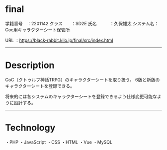 # final
学籍番号　：2201142
クラス　　：SD2E
氏名　　　：久保雄太
システム名：Coc用キャラクターシート保管所

URL      ：https://black-rabbit.kilo.jp/final/src/index.html

----------

# Description
CoC（クトゥルフ神話TRPG）のキャラクターシートを取り扱う。
6版と新版のキャラクターシートを登録できる。

将来的には各システムのキャラクターシートを登録できるよう仕様変更可能なように設計する。

----------

# Technology
・PHP
・JavaScript
・CSS
・HTML
・Vue
・MySQL